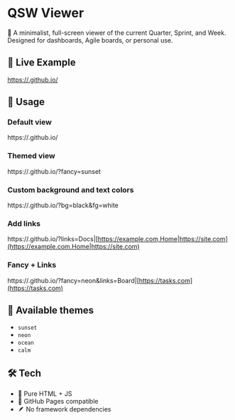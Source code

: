
# QSW Viewer

📅 A minimalist, full-screen viewer of the current Quarter, Sprint, and Week. Designed for dashboards, Agile boards, or personal use.

## 🔗 Live Example

[https://<your-username>.github.io/<repo-name>](https://<your-username>.github.io/<repo-name>)

## 🎨 Usage

### Default view

https://<your-site>.github.io/

### Themed view

https://<your-site>.github.io/?fancy=sunset

### Custom background and text colors

https://<your-site>.github.io/?bg=black\&fg=white

### Add links

https://<your-site>.github.io/?links=Docs|[https://example.com,Home|https://site.com](https://example.com,Home|https://site.com)

### Fancy + Links

https://<your-site>.github.io/?fancy=neon\&links=Board|[https://tasks.com](https://tasks.com)

## 🧪 Available themes

* `sunset`
* `neon`
* `ocean`
* `calm`

## 🛠 Tech

* 🧼 Pure HTML + JS
* 🧩 GitHub Pages compatible
* 🪶 No framework dependencies

